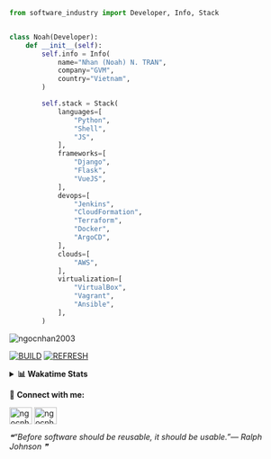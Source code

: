 ```python
from software_industry import Developer, Info, Stack


class Noah(Developer):
    def __init__(self):
        self.info = Info(
            name="Nhan (Noah) N. TRAN",
            company="GVM",
            country="Vietnam",
        )

        self.stack = Stack(
            languages=[
                "Python",
                "Shell",
                "JS",
            ],
            frameworks=[
                "Django",
                "Flask",
                "VueJS",
            ],
            devops=[
                "Jenkins",
                "CloudFormation",
                "Terraform",
                "Docker",
                "ArgoCD",
            ],
            clouds=[
                "AWS",
            ],
            virtualization=[
                "VirtualBox",
                "Vagrant",
                "Ansible",
            ],
        )
```
<img src="https://komarev.com/ghpvc/?username=ngocnhan2003&label=Profile%20views&color=0e75b6&style=flat" alt="ngocnhan2003" /> 

[![BUILD](https://github.com/ngocnhan2003/ngocnhan2003/actions/workflows/001_build.yml/badge.svg)](https://github.com/ngocnhan2003/ngocnhan2003/actions/workflows/001_build.yml)
[![REFRESH](https://github.com/ngocnhan2003/ngocnhan2003/actions/workflows/002_refresh.yml/badge.svg)](https://github.com/ngocnhan2003/ngocnhan2003/actions/workflows/002_refresh.yml)

<details> 
  <summary><b>📊 Wakatime Stats</b></summary>
  <br>
  
<!--START_SECTION:waka-->
![Code Time](http://img.shields.io/badge/Code%20Time-664%20hrs%201%20min-blue)

**I'm a Night 🦉** 

```text
🌞 Morning    64 commits     ████░░░░░░░░░░░░░░░░░░░░░   18.44% 
🌆 Daytime    75 commits     █████░░░░░░░░░░░░░░░░░░░░   21.61% 
🌃 Evening    166 commits    ████████████░░░░░░░░░░░░░   47.84% 
🌙 Night      42 commits     ███░░░░░░░░░░░░░░░░░░░░░░   12.1%

```
📅 **I'm Most Productive on Wednesday** 

```text
Monday       80 commits     █████░░░░░░░░░░░░░░░░░░░░   23.05% 
Tuesday      28 commits     ██░░░░░░░░░░░░░░░░░░░░░░░   8.07% 
Wednesday    101 commits    ███████░░░░░░░░░░░░░░░░░░   29.11% 
Thursday     28 commits     ██░░░░░░░░░░░░░░░░░░░░░░░   8.07% 
Friday       4 commits      ░░░░░░░░░░░░░░░░░░░░░░░░░   1.15% 
Saturday     51 commits     ███░░░░░░░░░░░░░░░░░░░░░░   14.7% 
Sunday       55 commits     ████░░░░░░░░░░░░░░░░░░░░░   15.85%

```


📊 **This Week I Spent My Time On** 

```text
⌚︎ Time Zone: Asia/Ho_Chi_Minh

💬 Programming Languages: 
No Activity Tracked This Week

🔥 Editors: 
No Activity Tracked This Week

💻 Operating System: 
No Activity Tracked This Week

```

**I Mostly Code in Python** 

```text
Python                   15 repos            ███████████░░░░░░░░░░░░░░   45.45% 
JavaScript               6 repos             ████░░░░░░░░░░░░░░░░░░░░░   18.18% 
TypeScript               2 repos             █░░░░░░░░░░░░░░░░░░░░░░░░   6.06% 
Kotlin                   2 repos             █░░░░░░░░░░░░░░░░░░░░░░░░   6.06% 
Vue                      2 repos             █░░░░░░░░░░░░░░░░░░░░░░░░   6.06%

```



 Last Updated on 09/02/2023 02:33:46 UTC+7
<!--END_SECTION:waka-->
</details>

🔗 **Connect with me:**

<a href="https://linkedin.com/in/ngocnhan2003" target="blank"><img align="center" src="https://raw.githubusercontent.com/rahuldkjain/github-profile-readme-generator/master/src/images/icons/Social/linked-in-alt.svg" alt="ngocnhan2003" height="30" width="40" /></a>
<a href="https://instagram.com/ngocnhan2003" target="blank"><img align="center" src="https://raw.githubusercontent.com/rahuldkjain/github-profile-readme-generator/master/src/images/icons/Social/instagram.svg" alt="ngocnhan2003" height="30" width="40" /></a>


<!--STARTS_HERE_QUOTE_README-->
<i>❝“Before software should be reusable, it should be usable.”— Ralph Johnson  ❞</i>
<!--ENDS_HERE_QUOTE_README-->
